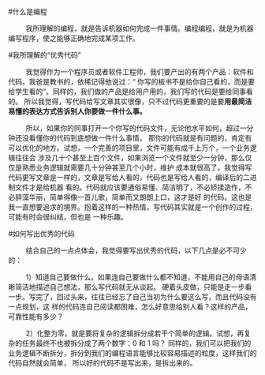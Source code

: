 #什么是编程

&nbsp;&nbsp;&nbsp;&nbsp;&nbsp;&nbsp;&nbsp;&nbsp;
我所理解的编程，就是告诉机器如何完成一件事情。编程编程，就是为机器编写程序，使之能够正确地完成某项工作。

#我所理解的“优秀代码”
    
&nbsp;&nbsp;&nbsp;&nbsp;&nbsp;&nbsp;&nbsp;&nbsp;
我觉得作为一个程序员或者软件工程师，我们要产出的有两个产品：软件和代码。我爸是教书的，依稀记得他说过：“
你写的板书不是给你自己看的，而是要给学生看的”。同样的，我们做的产品是给用户用的，我们写的代码是要给同事看的。
所以我觉得，写代码给写文章其实很像，只不过代码更重要的是要**用最简洁易懂的表达方式告诉别人你要做一件什么事。**

&nbsp;&nbsp;&nbsp;&nbsp;&nbsp;&nbsp;&nbsp;&nbsp;
所以，如果你的同事打开一个你写的代码文件，无论他水平如何，超过一分钟还没看懂你的代码到底想做一件什么事情，
那你的代码就是有问题的，肯定有可以优化的地方。试想，一个完善的项目里，文件可能有成千上万个，一个业务逻辑往往会
涉及几十个甚至上百个文件，如果浏览一个文件就至少一分钟，那么仅仅是熟悉业务逻辑就需要几十分钟甚至几个小时，维护
成本就很高了。我觉得写代码更写文章是一样的，文章是写给人看的，代码也是写给人看的，编译后的二进制文件才是给机器
看的。代码就应该要通俗易懂、简洁明了，不必矫揉造作，不必辞藻华丽，简单得像一首儿歌，简单而又朗朗上口，这才是好
的代码。这也是我一直想要追求的境界。抱着这样的一种热情，写代码其实就是一个创作的过程，可能有时会很纠结，但也是
一种乐趣。

#如何写出优秀的代码

&nbsp;&nbsp;&nbsp;&nbsp;&nbsp;&nbsp;&nbsp;&nbsp;
结合自己的一点点体会，我觉得要写出优秀的代码，以下几点是必不可少的：

&nbsp;&nbsp;&nbsp;&nbsp;&nbsp;&nbsp;&nbsp;&nbsp;
1）知道自己要做什么。如果连自己要做什么都不知道，不能用自己的母语清晰简洁地描述自己想法，那么写代码就无从谈起。
硬着头皮做，只能是走一步看一步。写完了，回过头来，往往已经忘了自己当初为什么要这么写，而且代码没有一点规划，这
样的代码连自己阅读都困难，怎么好意思给别人看？这样的产品，可靠性能有多少？

&nbsp;&nbsp;&nbsp;&nbsp;&nbsp;&nbsp;&nbsp;&nbsp;
2）化整为零。就是要将复杂的逻辑拆分成若干个简单的逻辑。试想，再复杂的任务最终不也被拆分成了两个数字：0 和 1 吗？
同样的，我们可以把我们的业务逻辑不断拆分，拆分到我们的编程语言能够比较容易描述的粒度，这样我们的代码自然就会简单，
所以好的代码不是写出来，是拆出来的。

